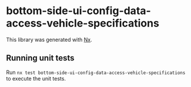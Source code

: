 # bottom-side-ui-config-data-access-vehicle-specifications

This library was generated with [Nx](https://nx.dev).

## Running unit tests

Run `nx test bottom-side-ui-config-data-access-vehicle-specifications` to execute the unit tests.
